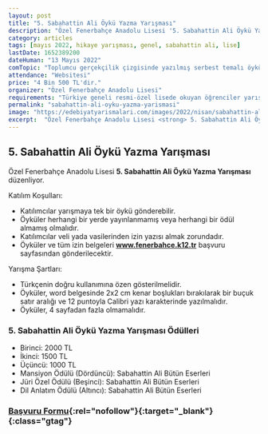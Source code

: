 ```yaml
---
layout: post
title: "5. Sabahattin Ali Öykü Yazma Yarışması"
description: "Özel Fenerbahçe Anadolu Lisesi '5. Sabahattin Ali Öykü Yazma Yarışması' düzenliyor."
category: articles
tags: [mayıs 2022, hikaye yarışması, genel, sabahattin ali, lise]
lastDate: 1652389200
dateHuman: "13 Mayıs 2022"
comTopic: "Toplumcu gerçekçilik çizgisinde yazılmış serbest temalı öyküler"
attendance: "Websitesi"
price: "4 Bin 500 TL'dir."
organizer: "Özel Fenerbahçe Anadolu Lisesi"
requirements: "Türkiye geneli resmi-özel lisede okuyan öğrenciler yarışmaya katılabilir."
permalink: "sabahattin-ali-oyku-yazma-yarismasi"
image: "https://edebiyatyarismalari.com/images/2022/nisan/sabahattin-ali-oyku-yazma-yarismasi.jpg"
excerpt:  "Özel Fenerbahçe Anadolu Lisesi <strong> 5. Sabahattin Ali Öykü Yazma Yarışması </strong> düzenliyor."
---
```


## 5. Sabahattin Ali Öykü Yazma Yarışması
Özel Fenerbahçe Anadolu Lisesi **5. Sabahattin Ali Öykü Yazma Yarışması** düzenliyor.

Katılım Koşulları:
- Katılımcılar yarışmaya tek bir öykü gönderebilir.
- Öyküler herhangi bir yerde yayınlanmamış veya herhangi bir ödül almamış olmalıdır.
- Katılımcılar veli yada vasilerinden izin yazısı almak zorundadır.
- Öyküler ve tüm izin belgeleri **www.fenerbahce.k12.tr** başvuru sayfasından gönderilecektir.

Yarışma Şartları:
- Türkçenin doğru kullanımına özen gösterilmelidir.
- Öyküler, word belgesinde 2x2 cm kenar boşlukları bırakılarak bir buçuk satır aralığı ve 12 puntoyla Calibri yazı karakterinde yazılmalıdır.
- Öyküler, 4 sayfadan fazla olmamalıdır.


### 5. Sabahattin Ali Öykü Yazma Yarışması Ödülleri
- Birinci: 2000 TL
- İkinci: 1500 TL 
- Üçüncü: 1000 TL 
- Mansiyon Ödülü (Dördüncü): Sabahattin Ali Bütün Eserleri
- Jüri Özel Ödülü (Beşinci): Sabahattin Ali Bütün Eserleri
- Dil Anlatım Ödülü (Altıncı): Sabahattin Ali Bütün Eserleri


### [Başvuru Formu](https://www.fenerbahce.k12.tr/kayit-yarisma/?ref=edebiyatyarismalari.com){:rel="nofollow"}{:target="_blank"}{:class="gtag"}